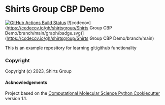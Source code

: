 Shirts Group CBP Demo
==============================
[//]: # (Badges)
[![GitHub Actions Build Status](https://github.com/shirtsgroup/shirts_group_cbp_demo/workflows/CI/badge.svg)](https://github.com/shirtsgroup/shirts_group_cbp_demo/actions?query=workflow%3ACI)
[![codecov](https://codecov.io/gh/shirtsgroup/Shirts Group CBP Demo/branch/main/graph/badge.svg)](https://codecov.io/gh/shirtsgroup/Shirts Group CBP Demo/branch/main)


This is an example repository for learning git/github functionality

### Copyright

Copyright (c) 2023, Shirts Group

#### Acknowledgements
 
Project based on the 
[Computational Molecular Science Python Cookiecutter](https://github.com/molssi/cookiecutter-cms) version 1.1.
